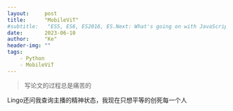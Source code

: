 ```yaml
---
layout:     post
title:      "MobileViT"
#subtitle:   "ES5, ES6, ES2016, ES.Next: What's going on with JavaScript versioning?"
date:       2023-06-10
author:     "Ke"
header-img: ""
tags:
    - Python
    - MobileViT
---
```


>写论文的过程总是痛苦的

Lingo还问我查询主播的精神状态，我现在只想平等的创死每一个人